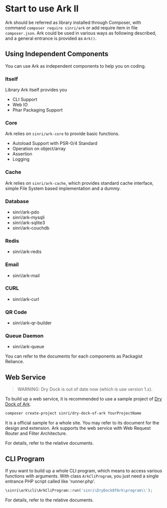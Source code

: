 # Start to use Ark II

Ark should be referred as library installed through Composer,
with command `composer require sinri/ark` or add require item in file `composer.json`.
Ark could be used in various ways as following described,
and a general entrance is provided as `Ark()`.

## Using Independent Components

You can use Ark as independent components to help you on coding.

### Itself

Library Ark itself provides you

* CLI Support
* Web IO
* Phar Packaging Support

### Core

Ark relies on `sinri/ark-core` to provide basic functions. 

* Autoload Support with PSR-0/4 Standard
* Operation on object/array
* Assertion
* Logging

### Cache

Ark relies on `sinri/ark-cache`, which provides standard cache interface, simple File System based implementation and a dummy.

### Database

* sinri/ark-pdo
* sinri/ark-mysqli
* sinri/ark-sqlite3
* sinri/ark-couchdb

### Redis

* sinri/ark-redis

### Email

* sinri/ark-mail

### CURL

* sinri/ark-curl

### QR Code

* sinri/ark-qr-builder


### Queue Daemon

* sinri/ark-queue

You can refer to the documents for each components as Packagist Reliance.

## Web Service

> WARNING: Dry Dock is out of date now (which is use version 1.x).

To build up a web service, it is recommended to use a sample project of [Dry Dock of Ark](https://github.com/sinri/DryDockOfArk). 

```bash
composer create-project sinri/dry-dock-of-ark YourProjectName
```

It is a official sample for a whole site.
You may refer to its document for the design and extension.
Ark supports the web service with Web Request Router and Filter Architecture.

For details, refer to the relative documents.

## CLI Program

If you want to build up a whole CLI program, which means to access various functions with arguments.
With class `ArkCliProgram`, you just need a single entrance PHP script called like 'runner.php'.

```php
\sinri\ark\cli\ArkCliProgram::run('sinri\DryDockOfArk\program\\');
```

For details, refer to the relative documents.
